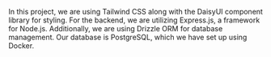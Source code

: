 
In this project, we are using Tailwind CSS along with the DaisyUI component library for styling. For the backend, we are utilizing Express.js, a framework for Node.js. Additionally, we are using Drizzle ORM for database management. Our database is PostgreSQL, which we have set up using Docker.
